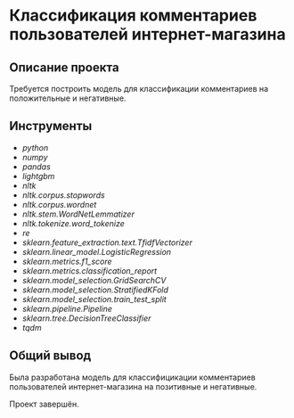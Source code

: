 # Классификация комментариев пользователей интернет-магазина

## Описание проекта

Требуется построить модель для классификации комментариев на положительные и негативные.

## Инструменты
- *python*
- *numpy*
- *pandas*
- *lightgbm*
- *nltk*
- *nltk.corpus.stopwords*
- *nltk.corpus.wordnet*
- *nltk.stem.WordNetLemmatizer*
- *nltk.tokenize.word_tokenize*
- *re*
- *sklearn.feature_extraction.text.TfidfVectorizer*
- *sklearn.linear_model.LogisticRegression*
- *sklearn.metrics.f1_score*
- *sklearn.metrics.classification_report*
- *sklearn.model_selection.GridSearchCV*
- *sklearn.model_selection.StratifiedKFold*
- *sklearn.model_selection.train_test_split*
- *sklearn.pipeline.Pipeline*
- *sklearn.tree.DecisionTreeClassifier*
- *tqdm*

## Общий вывод

Была разработана модель для классифицикации комментариев пользователей интернет-магазина на позитивные и негативные.

Проект завершён.
